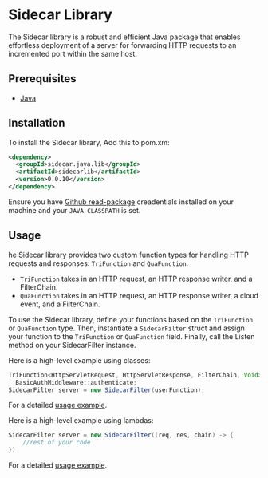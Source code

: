# Sidecar Library

The Sidecar library is a robust and efficient Java package that enables effortless deployment of a server for forwarding HTTP requests to an incremented port within the same host.

## Prerequisites

-   [Java](https://www.java.com/en/download/)

## Installation

To install the Sidecar library, Add this to pom.xm:

```xml
<dependency>
  <groupId>sidecar.java.lib</groupId>
  <artifactId>sidecarlib</artifactId>
  <version>0.0.10</version>
</dependency>
```

Ensure you have [Github read-package](https://docs.github.com/en/packages/working-with-a-github-packages-registry/working-with-the-apache-maven-registry) creadentials installed on your machine and your `JAVA CLASSPATH` is set.

## Usage

he Sidecar library provides two custom function types for handling HTTP requests and responses: `TriFunction` and `QuaFunction`.

-   `TriFunction` takes in an HTTP request, an HTTP response writer, and a FilterChain.
-   `QuaFunction` takes in an HTTP request, an HTTP response writer, a cloud event, and a FilterChain.

To use the Sidecar library, define your functions based on the `TriFunction` or `QuaFunction` type. Then, instantiate a `SidecarFilter` struct and assign your function to the `TriFunction` or `QuaFunction` field. Finally, call the Listen method on your SidecarFilter instance.

Here is a high-level example using classes:

```java
TriFunction<HttpServletRequest, HttpServletResponse, FilterChain, Void> userFunction =
  BasicAuthMiddleware::authenticate;
SidecarFilter server = new SidecarFilter(userFunction);
```

For a detailed [usage example](https://github/).

Here is a high-level example using lambdas:

```java
SidecarFilter server = new SidecarFilter((req, res, chain) -> {
    //rest of your code
})
```

For a detailed [usage example](https://github/).
